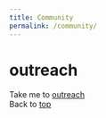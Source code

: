 ```yaml
---
title: Community
permalink: /community/
---
```


<a name="top"></a>

# <a name="outreach"></a>outreach

Take me to [outreach](#outreach)
<br/>
Back to [top](#top)
